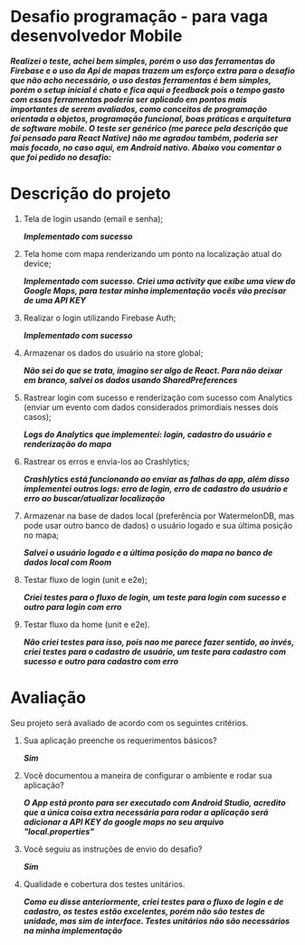 # Desafio programação - para vaga desenvolvedor Mobile
***Realizei o teste, achei bem simples, porém o uso das ferramentas do Firebase e o uso da Api de mapas trazem um esforço extra para o desafio que não acho necessário, o uso destas ferramentas é bem simples, porém o setup inicial é chato e fica aqui o feedback pois o tempo gasto com essas ferramentas poderia ser aplicado em pontos mais importantes de serem avaliados, como conceitos de programação orientada a objetos, programação funcional, boas práticas e arquitetura de software mobile.
O teste ser genérico (me parece pela descrição que foi pensado para React Native) não me agradou também, poderia ser mais focado, no caso aqui, em Android nativo.
Abaixo vou comentar o que foi pedido no desafio:***

# Descrição do projeto

1. Tela de login usando (email e senha);

    ***Implementado com sucesso***

2. Tela home com mapa renderizando um ponto na localização atual do device;

    ***Implementado com sucesso. Criei uma activity que exibe uma view do Google Maps, para testar minha implementação vocês vão precisar de uma API KEY***

3. Realizar o login utilizando Firebase Auth;

    ***Implementado com sucesso***

4. Armazenar os dados do usuário na store global;

    ***Não sei do que se trata, imagino ser algo de React. Para não deixar em branco, salvei os dados usando SharedPreferences***

5. Rastrear login com sucesso e renderização com sucesso com Analytics (enviar um evento com dados considerados primordiais nesses dois casos);

    ***Logs do Analytics que implementei: login, cadastro do usuário e renderização do mapa***

6. Rastrear os erros e envia-los ao Crashlytics;

    ***Crashlytics está funcionando ao enviar as falhas do app, além disso implementei outros logs: erro de login, erro de cadastro do usuário e erro ao buscar/atualizar localização***

7. Armazenar na base de dados local (preferência por WatermelonDB, mas pode usar outro banco de dados) o usuário logado e sua última posição no mapa;

    ***Salvei o usuário logado e a última posição do mapa no banco de dados local com Room***

8. Testar fluxo de login (unit e e2e);

    ***Criei testes para o fluxo de login, um teste para login com sucesso e outro para login com erro***

9. Testar fluxo da home (unit e e2e).

    ***Não criei testes para isso, pois nao me parece fazer sentido, ao invés, criei testes para o cadastro de usuário, um teste para cadastro com sucesso e outro para cadastro com erro***

# Avaliação

Seu projeto será avaliado de acordo com os seguintes critérios.

1. Sua aplicação preenche os requerimentos básicos?

    ***Sim***

2. Você documentou a maneira de configurar o ambiente e rodar sua aplicação?

    ***O App está pronto para ser executado com Android Studio, acredito que a única coisa extra necessária para rodar a aplicação será adicionar a API KEY do google maps no seu arquivo "local.properties"***

3. Você seguiu as instruções de envio do desafio?

    ***Sim***

4. Qualidade e cobertura dos testes unitários.

    ***Como eu disse anteriormente, criei testes para o fluxo de login e de cadastro, os testes estão excelentes, porém não são testes de unidade, mas sim de interface. Testes unitários não são necessários na minha implementação***
